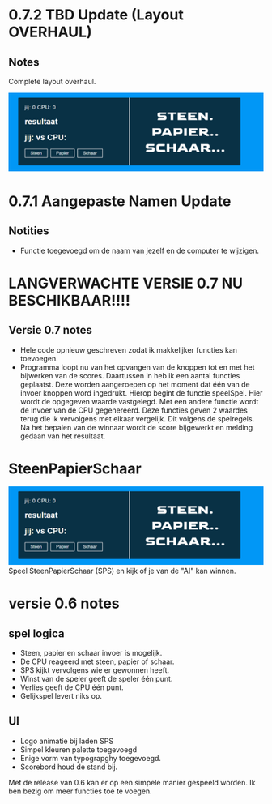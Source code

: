 # 0.7.2 TBD Update (Layout OVERHAUL)

## Notes

Complete layout overhaul.

![Voorbeeld van nieuwe SPS](https://github.com/skarjan/SteenPapierSchaar/blob/main/img/bijv.png)

# 0.7.1 Aangepaste Namen Update

## Notities 

- Functie toegevoegd om de naam van jezelf en de computer te wijzigen. 

# LANGVERWACHTE VERSIE 0.7 NU BESCHIKBAAR!!!!

## Versie 0.7 notes
- Hele code opnieuw geschreven zodat ik makkelijker functies kan toevoegen. 
- Programma loopt nu van het opvangen van de knoppen tot en met het bijwerken van de scores. 
Daartussen in heb ik een aantal functies geplaatst. Deze worden aangeroepen op het moment dat 
één van de invoer knoppen word ingedrukt. Hierop begint de functie speelSpel. Hier wordt de 
opgegeven waarde vastgelegd. Met een andere functie wordt de invoer van de CPU gegenereerd. 
Deze functies geven 2 waardes terug die ik vervolgens met elkaar vergelijk. 
Dit volgens de spelregels. Na het bepalen van de winnaar wordt de score bijgewerkt en melding gedaan van het resultaat. 

# SteenPapierSchaar
![Voorbeeld van SPS](https://github.com/skarjan/SteenPapierSchaar/blob/main/img/bijv.png)
Speel SteenPapierSchaar (SPS) en kijk of je van de "AI" kan winnen. 



# versie 0.6 notes
## spel logica
- Steen, papier en schaar invoer is mogelijk.
- De CPU reageerd met steen, papier of schaar.
- SPS kijkt vervolgens wie er gewonnen heeft.
- Winst van de speler geeft de speler één punt.
- Verlies geeft de CPU één punt.
- Gelijkspel levert niks op. 
 ## UI 
 - Logo animatie bij laden SPS
 - Simpel kleuren palette toegevoegd
 - Enige vorm van typograpghy toegevoegd. 
 - Scorebord houd de stand bij. 
 
 Met de release van 0.6 kan er op een simpele manier gespeeld worden. 
 Ik ben bezig om meer functies toe te voegen. 


